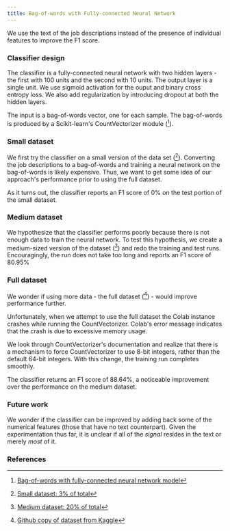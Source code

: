 ```yaml
---
title: Bag-of-words with Fully-connected Neural Network
---
```

We use the text of the job descriptions instead of the presence of individual features to improve the F1 score.

### Classifier design
The classifier is a fully-connected neural network with two hidden layers - the first with 100 units and the second with 10 units. The output layer is a single unit. We use sigmoid activation for the ouput and binary cross entropy loss. We also add regularization by introducing dropout at both the hidden layers.

The input is a bag-of-words vector, one for each sample. The bag-of-words is produced by a Scikit-learn's CountVectorizer module ([^colab1]).

### Small dataset
We first try the classifier on a small version of the data set ([^data3]). Converting the job descriptions to a bag-of-words and training a neural network on the bag-of-words is likely expensive. Thus, we want to get some idea of our approach's performance prior to using the full dataset.

As it turns out, the classifier reports an F1 score of 0% on the test portion of the small dataset. 

### Medium dataset
We hypothesize that the classifier performs poorly because there is not enough data to train the neural network. To test this hypothesis, we create a medium-sized version of the dataset ([^data2]) and redo the training and test runs. Encouragingly, the run does not take too long and reports an F1 score of 80.95%

### Full dataset
We wonder if using more data - the full dataset ([^data1]) - would improve performance further. 

Unfortunately, when we attempt to use the full dataset the Colab instance crashes while running the CountVectorizer. Colab's error message indicates that the crash is due to excessive memory usage.

We look through CountVectorizer's documentation and realize that there is a mechanism to force CountVectorizer to use 8-bit integers, rather than the default 64-bit integers. With this change, the training run completes smoothly. 

The classifier returns an F1 score of 88.64%, a noticeable improvement over the performance on the medium dataset.

### Future work
We wonder if the classifier can be improved by adding back some of the numerical features (those that have no text counterpart). Given the experimentation thus far, it is unclear if all of the *signal* resides in the text or merely *most* of it.

### References
[^colab1]: [Bag-of-words with fully-connected neural network model](https://github.com/r-dube/fakejobs/blob/main/fj_fcnn.ipynb)
[^data3]: [Small dataset: 3% of total](https://github.com/r-dube/fakejobs/blob/main/data/fj_small.csv)
[^data2]: [Medium dataset: 20% of total](https://github.com/r-dube/fakejobs/blob/main/data/fj_medium.csv)
[^data1]: [Github copy of dataset from Kaggle](https://github.com/r-dube/fakejobs/blob/main/data/fake_job_postings.csv)
